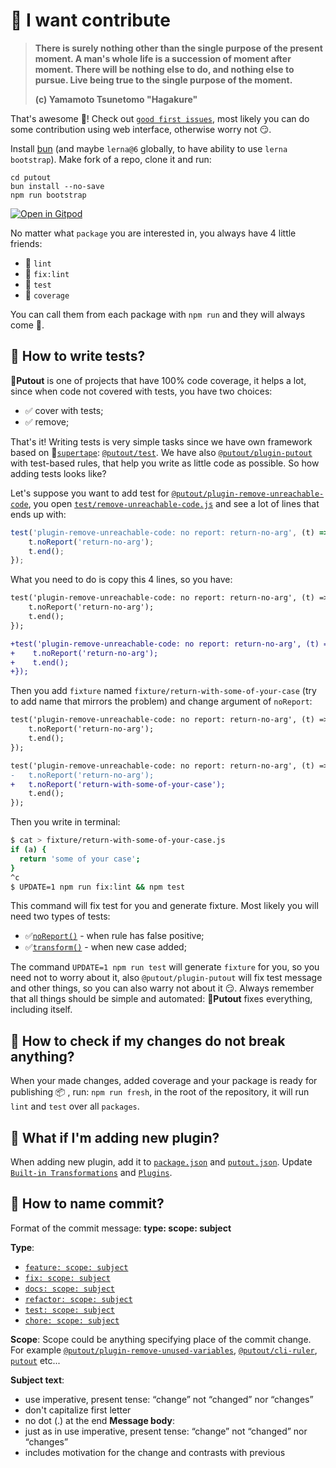 # 🚀 I want contribute

> **There is surely nothing other than the single purpose of the present moment. A man's whole life is a succession of moment after moment. There will be nothing else to do, and nothing else to pursue. Live being true to the single purpose of the moment.**
>
> **(c) Yamamoto Tsunetomo "Hagakure"**

That's awesome 👏! Check out [`good first issues`](https://github.com/coderaiser/putout/issues?q=is%3Aissue+is%3Aopen+label%3A%22good+first+issue%22),
most likely you can do some contribution using web interface, otherwise worry not 😏.

Install [bun](https://bun.sh/) (and maybe `lerna@6` globally, to have ability to use `lerna bootstrap`).
Make fork of a repo, clone it and run:

```
cd putout
bun install --no-save
npm run bootstrap
```

[![Open in Gitpod](https://gitpod.io/button/open-in-gitpod.svg)](https://gitpod.io/#https://github.com/coderaiser/putout)

No matter what `package` you are interested in, you always have 4 little friends:

- 🦊 `lint`
- 🐺 `fix:lint`
- 🦏 `test`
- 🦛 `coverage`

You can call them from each package with `npm run` and they will always come 🤙.

## 🤷 How to write tests?

🐊**Putout** is one of projects that have 100% code coverage, it helps a lot, since when code not covered with tests, you have two choices:

- ✅ cover with tests;
- ✅ remove;

That's it! Writing tests is very simple tasks since we have own framework based on 📼[`supertape`](https://github.com/coderaiser/supertape): [`@putout/test`](https://github.com/coderaiser/putout/tree/master/packages/test#putouttest-). We have also [`@putout/plugin-putout`](https://github.com/coderaiser/putout/tree/master/packages/plugin-putout#putoutplugin-putout-) with test-based rules, that help you write as little code as possible. So how adding tests looks like?

Let's suppose you want to add test for [`@putout/plugin-remove-unreachable-code`](https://github.com/coderaiser/putout/tree/master/packages/plugin-remove-unreachable-code), you open [`test/remove-unreachable-code.js`](https://github.com/coderaiser/putout/blob/master/packages/plugin-remove-unreachable-code/test/remove-unreachable-code.js) and see a lot of lines that ends up with:

```js
test('plugin-remove-unreachable-code: no report: return-no-arg', (t) => {
    t.noReport('return-no-arg');
    t.end();
});
```

What you need to do is copy this 4 lines, so you have:

```diff
test('plugin-remove-unreachable-code: no report: return-no-arg', (t) => {
    t.noReport('return-no-arg');
    t.end();
});

+test('plugin-remove-unreachable-code: no report: return-no-arg', (t) => {
+    t.noReport('return-no-arg');
+    t.end();
+});
```

Then you add `fixture` named `fixture/return-with-some-of-your-case` (try to add name that mirrors the problem) and change argument of `noReport`:

```diff
test('plugin-remove-unreachable-code: no report: return-no-arg', (t) => {
    t.noReport('return-no-arg');
    t.end();
});

test('plugin-remove-unreachable-code: no report: return-no-arg', (t) => {
-   t.noReport('return-no-arg');
+   t.noReport('return-with-some-of-your-case');
    t.end();
});
```

Then you write in terminal:

```sh
$ cat > fixture/return-with-some-of-your-case.js
if (a) {
  return 'some of your case';
}
^c
$ UPDATE=1 npm run fix:lint && npm test
```

This command will fix test for you and generate fixture. Most likely you will need two types of tests:

- ✅[`noReport()`](https://github.com/coderaiser/putout/tree/master/packages/test#noreportfilename) - when rule has false positive;
- ✅[`transform()`](https://github.com/coderaiser/putout/tree/master/packages/test#transformfilename--output-plugins) - when new case added;

The command `UPDATE=1 npm run test` will generate `fixture` for you, so you need not to worry about it, also `@putout/plugin-putout` will fix test message and other things, so you can also warry not about it 😏. Always remember that all things should be simple and automated: 🐊**Putout** fixes everything, including itself.

## 🤷 How to check if my changes do not break anything?

When your made changes, added coverage and your package is ready for publishing 📦 , run: `npm run fresh`,
in the root of the repository, it will run `lint` and `test` over all `packages`.

## 🤷 What if I'm adding new plugin?

When adding new plugin, add it to [`package.json`](https://github.com/coderaiser/putout/blob/master/packages/putout/package.json) and [`putout.json`](https://github.com/coderaiser/putout/blob/master/packages/putout/putout.json).
Update [`Built-in Transformations`](https://github.com/coderaiser/putout#built-in-transformations) and [`Plugins`](https://github.com/coderaiser/putout#plugins-1).

## 🤷 How to name commit?

Format of the commit message: **type: scope: subject**

**Type**:

- [`feature: scope: subject`](https://github.com/coderaiser/putout/commit/6155a9b8f8b44675f1956db94e3f65a202648d38)
- [`fix: scope: subject`](https://github.com/coderaiser/putout/commit/cccea1f51230bbe663cf386e407f67d0bf32a9ee)
- [`docs: scope: subject`](https://github.com/coderaiser/putout/commit/bf0ee7cae8e1ab38befc8b4586aa750b34483078)
- [`refactor: scope: subject`](https://github.com/coderaiser/putout/commit/0bd6c3400f79e70307161d95580317c1f6d63c41)
- [`test: scope: subject`](https://github.com/coderaiser/putout/issues/82)
- [`chore: scope: subject`](https://github.com/coderaiser/putout/commit/202810ae7debf78b30770cf0cb5d3cdefa83c7ec)

**Scope**:
Scope could be anything specifying place of the commit change.
For example [`@putout/plugin-remove-unused-variables`](https://github.com/coderaiser/putout/blob/master/packages/putout/package.json), [`@putout/cli-ruler`](https://github.com/coderaiser/putout/blob/master/packages/putout/package.json), [`putout`](https://github.com/coderaiser/putout/blob/master/packages/putout/) etc...

**Subject text**:

- use imperative, present tense: “change” not “changed” nor “changes”
- don't capitalize first letter
- no dot (.) at the end
  **Message body**:
- just as in <subject> use imperative, present tense: “change” not “changed” nor “changes”
- includes motivation for the change and contrasts with previous
